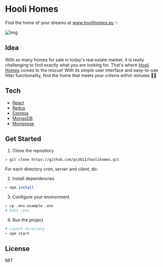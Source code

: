 # Hooli Homes

Find the home of your dreams at www.hoolihomes.eu ✨

![Img](https://s3.amazonaws.com/ps3611-images/hooli-homes.png)

## Idea

With so many homes for sale in today's real estate market, it is really challenging to find exactly what you are looking for. That's where [Hooli Homes](http://hoolihomes.eu/) comes to the rescue! With its simple user interface and easy-to-use filter functionality, find the home that meets your criteria within minutes 💪🏼

## Tech

- [React](https://reactjs.org/)
- [Redux](https://redux.js.org/)
- [Express](https://expressjs.com/)
- [MongoDB](https://www.mongodb.com/)
- [Mongoose](https://mongoosejs.com/)

## Get Started

1. Clone the repository
```sh
> git clone https://github.com/ps3611/hoolihomes.git
```
For each directory *cron*, *server* and *client*, do:

2. Install dependencies
```sh
> npm install
```

3. Configure your environment

```sh
> cp .env.example .env
# Edit .env
```

4. Run the project

```sh
# Launch directory
> npm start
```

## License

MIT
